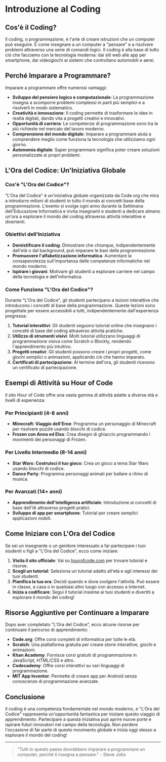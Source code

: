# Introduzione al Coding

## Cos'è il Coding?

Il coding, o programmazione, è l'arte di creare istruzioni che un computer può eseguire. È come insegnare a un computer a "pensare" e a risolvere problemi attraverso una serie di comandi logici. Il coding è alla base di tutto ciò che facciamo con la tecnologia moderna: dai siti web alle app per smartphone, dai videogiochi ai sistemi che controllano automobili e aerei.

## Perché Imparare a Programmare?

Imparare a programmare offre numerosi vantaggi:

- **Sviluppo del pensiero logico e computazionale**: La programmazione insegna a scomporre problemi complessi in parti più semplici e a risolverli in modo sistematico.
- **Creatività e innovazione**: Il coding permette di trasformare le idee in realtà digitali, dando vita a progetti creativi e innovativi.
- **Opportunità di carriera**: Le competenze di programmazione sono tra le più richieste nel mercato del lavoro moderno.
- **Comprensione del mondo digitale**: Imparare a programmare aiuta a comprendere meglio come funziona la tecnologia che utilizziamo ogni giorno.
- **Autonomia digitale**: Saper programmare significa poter creare soluzioni personalizzate ai propri problemi.

## L'Ora del Codice: Un'Iniziativa Globale

### Cos'è "L'Ora del Codice"?

"L'Ora del Codice" è un'iniziativa globale organizzata da Code.org che mira a introdurre milioni di studenti in tutto il mondo ai concetti base della programmazione. L'evento si svolge ogni anno durante la Settimana dell'Educazione Informatica e invita insegnanti e studenti a dedicare almeno un'ora a esplorare il mondo del coding attraverso attività interattive e divertenti.

### Obiettivi dell'Iniziativa

- **Demistificare il coding**: Dimostrare che chiunque, indipendentemente dall'età o dal background, può imparare le basi della programmazione.
- **Promuovere l'alfabetizzazione informatica**: Aumentare la consapevolezza sull'importanza delle competenze informatiche nel mondo moderno.
- **Ispirare i giovani**: Motivare gli studenti a esplorare carriere nel campo della tecnologia e dell'informatica.

### Come Funziona "L'Ora del Codice"?

Durante "L'Ora del Codice", gli studenti partecipano a lezioni interattive che introducono i concetti di base della programmazione. Queste lezioni sono progettate per essere accessibili a tutti, indipendentemente dall'esperienza pregressa:

1. **Tutorial interattivi**: Gli studenti seguono tutorial online che insegnano i concetti di base del coding attraverso attività pratiche.
2. **Utilizzo di strumenti visivi**: Molti tutorial utilizzano linguaggi di programmazione visiva come Scratch o Blockly, rendendo l'apprendimento più intuitivo.
3. **Progetti creativi**: Gli studenti possono creare i propri progetti, come giochi semplici o animazioni, applicando ciò che hanno imparato.
4. **Certificati di partecipazione**: Al termine dell'ora, gli studenti ricevono un certificato di partecipazione.

## Esempi di Attività su Hour of Code

Il sito Hour of Code offre una vasta gamma di attività adatte a diverse età e livelli di esperienza:

### Per Principianti (4-8 anni)
- **Minecraft: Viaggio dell'Eroe**: Programma un personaggio di Minecraft per risolvere puzzle usando blocchi di codice.
- **Frozen con Anna ed Elsa**: Crea disegni di ghiaccio programmando i movimenti dei personaggi di Frozen.

### Per Livello Intermedio (8-14 anni)
- **Star Wars: Costruisci il tuo gioco**: Crea un gioco a tema Star Wars usando blocchi di codice.
- **Dance Party**: Programma personaggi animati per ballare a ritmo di musica.

### Per Avanzati (14+ anni)
- **Apprendimento dell'intelligenza artificiale**: Introduzione ai concetti di base dell'IA attraverso progetti pratici.
- **Sviluppo di app per smartphone**: Tutorial per creare semplici applicazioni mobili.

## Come Iniziare con L'Ora del Codice

Se sei un insegnante o un genitore interessato a far partecipare i tuoi studenti o figli a "L'Ora del Codice", ecco come iniziare:

1. **Visita il sito ufficiale**: Vai su [hourofcode.com](https://hourofcode.com) per trovare tutorial e risorse.
2. **Scegli un tutorial**: Seleziona un tutorial adatto all'età e agli interessi dei tuoi studenti.
3. **Pianifica la tua ora**: Decidi quando e dove svolgere l'attività. Può essere in classe, a casa o in qualsiasi altro luogo con accesso a Internet.
4. **Inizia a codificare**: Segui il tutorial insieme ai tuoi studenti e divertiti a esplorare il mondo del coding!

## Risorse Aggiuntive per Continuare a Imparare

Dopo aver completato "L'Ora del Codice", ecco alcune risorse per continuare il percorso di apprendimento:

- **Code.org**: Offre corsi completi di informatica per tutte le età.
- **Scratch**: Una piattaforma gratuita per creare storie interattive, giochi e animazioni.
- **Khan Academy**: Fornisce corsi gratuiti di programmazione in JavaScript, HTML/CSS e altro.
- **Codecademy**: Offre corsi interattivi su vari linguaggi di programmazione.
- **MIT App Inventor**: Permette di creare app per Android senza conoscenze di programmazione avanzate.

## Conclusione

Il coding è una competenza fondamentale nel mondo moderno, e "L'Ora del Codice" rappresenta un'opportunità fantastica per iniziare questo viaggio di apprendimento. Partecipare a questa iniziativa può aprire nuove porte e ispirare futuri innovatori nel campo della tecnologia. Non perdere l'occasione di far parte di questo movimento globale e inizia oggi stesso a esplorare il mondo del coding!

---

> "Tutti in questo paese dovrebbero imparare a programmare un computer, perché ti insegna a pensare." - Steve Jobs